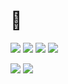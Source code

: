 # 👋

<img src="https://img.shields.io/badge/Spring-black?style=for-the-badge&logo=Spring&logoColor=#6DB33F"/> <img src="https://img.shields.io/badge/Java-red?style=for-the-badge&logo=Java&logoColor=#6DB33F"/> <img src="https://img.shields.io/badge/MySql-white?style=for-the-badge&logo=MySQL&logoColor=#4479A1"/> <img src="https://img.shields.io/badge/JavaScript-blue?style=for-the-badge&logo=JavaScript&logoColor=#F7DF1E"/> 

<img src="https://img.shields.io/badge/Notion-lightgrey?style=for-the-badge&logo=Notion&logoColor=#000000"/>
<img src="https://img.shields.io/badge/Blog-lightgrey?style=for-the-badge&logo=Notion&logoColor=#000000"/>
